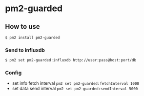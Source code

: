 # pm2-guarded

## How to use

```bash
$ pm2 install pm2-guarded
```

### Send to influxdb

```bash
$ pm2 set pm2-guarded:influxdb http://user:pass@host:port/db
```

### Config

- set info fetch interval `pm2 set pm2-guarded:fetchInterval 1000`
- set data send interval `pm2 set pm2-guarded:sendInterval 5000`
